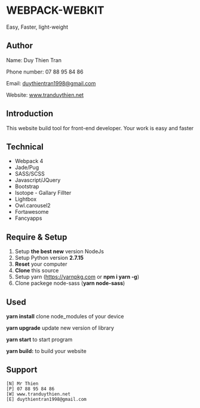 # WEBPACK-WEBKIT
Easy, Faster, light-weight

## Author
Name: Duy Thien Tran

Phone number: 07 88 95 84 86

Email: duythientran1998@gmail.com

Website: www.tranduythien.net

## Introduction
This website build tool for front-end developer. Your work is easy and faster

## Technical
- Webpack 4
- Jade/Pug
- SASS/SCSS
- Javascript/JQuery
- Bootstrap
- Isotope - Gallary Fillter
- Lightbox
- Owl.carousel2
- Fortawesome
- Fancyapps


## Require & Setup
1. Setup **the best new** version NodeJs
2. Setup Python version **2.7.15**
3. **Reset** your computer
4. **Clone** this source
5. Setup yarn (https://yarnpkg.com or **npm i yarn -g**)
6. Clone packege node-sass (**yarn node-sass**)

## Used
**yarn install** clone node_modules of your device

**yarn upgrade** update new version of library

**yarn start** to start program

**yarn build:** to build your website

## Support
    [N] Mr Thien
    [P] 07 88 95 84 86
    [W] www.tranduythien.net
    [E] duythientran1998@gmail.com
